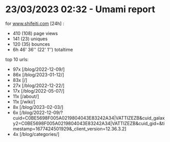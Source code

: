 # 23/03/2023 02:32 - Umami report
for www.shifeiti.com [24h] :

 - 410 (108) page views
 - 141 (23) uniques
 - 120 (35) bounces
 - 6h 46' 36'' (22' 1'') totaltime


top 10 urls:
 - 97x [/blog/2022-12-09/]
 - 86x [/blog/2023-01-12/]
 - 83x [/]
 - 27x [/blog/2022-12-22/]
 - 17x [/blog/2022-05-07/]
 - 11x [/about/]
 - 11x [/wiki/]
 - 8x [/blog/2023-02-03/]
 - 6x [/blog/2022-12-09/?cuid=C0BE5698F005A0219804043E83242A34|VATTIZEZB&cuid_galaxy2=C0BE5698F005A0219804043E83242A34|VATTIZEZB&cuid_gid=&timestamp=1677424501929&_client_version=12.36.3.2]
 - 4x [/blog/categories/]


